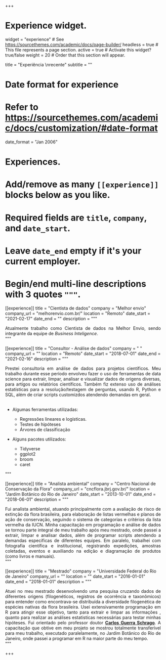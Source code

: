+++
# Experience widget.
widget = "experience"  # See https://sourcethemes.com/academic/docs/page-builder/
headless = true  # This file represents a page section.
active = true  # Activate this widget? true/false
weight = 20  # Order that this section will appear.

title = "Experiência \nrecente"
subtitle = ""

# Date format for experience
#   Refer to https://sourcethemes.com/academic/docs/customization/#date-format
date_format = "Jan 2006"

# Experiences.
#   Add/remove as many `[[experience]]` blocks below as you like.
#   Required fields are `title`, `company`, and `date_start`.
#   Leave `date_end` empty if it's your current employer.
#   Begin/end multi-line descriptions with 3 quotes `"""`.
[[experience]]
  title = "Cientista de dados"
  company = "Melhor envio"
  company_url = "melhorenvio.com.br/"
  location = "Remoto"
  date_start = "2021-02-17"
  date_end = ""
  description = """
<DIV align="justify">
  Atualmente trabalho como Cientista de dados na Melhor Envio, sendo
  integrante da equipe de <i>Business Inteligence</i>.
</DIV>
  """

[[experience]]
  title = "Consultor - Análise de dados"
  company = " "
  company_url = ""
  location = "Remoto"
  date_start = "2018-07-01"
  date_end = "2021-02-16"
  description = """
  <DIV align="justify">
Prestei consultoria em análise de dados para projetos científicos. 
Meu trabalho durante esse período envolveu fazer o uso de ferramentas
de data science para extrair, limpar, analisar e visualizar dados de origens diversas, para artigos ou relatórios científicos. Também fiz extenso uso de análises estatísticas para a resolução/testagem de perguntas, usando R, Python e SQL, além de criar scripts customizdos
atendendo demandas em geral.
<br><br>

* Algumas ferramentas utilizadas:
  + Regressões lineares e logísticas.
  + Testes de hipóteses
  + Árvores de classificação

* Alguns pacotes utilizados:
  + Tidyverse
  + ggplot2
  + broom
  + caret

  </DIV>
  """

[[experience]]
  title = "Analista ambiental"
  company = "Centro Nacional de Conservação da Flora"
  company_url = "cncflora.jbrj.gov.br/"
  location = "Jardim Botânico do Rio de Janeiro"
  date_start = "2013-10-01"
  date_end = "2018-06-01"
  description = """
<DIV align="justify">
  Fui analista ambiental, atuando principalmente com a avaliação de risco de extinção da flora brasileira, para elaboração de listas vermelhas e planos de ação de conservação, seguindo o sistema de categorias e critérios da lista vermelha da IUCN. Minha capacitação em programação e análise de dados se tornou parte integral de meu trabalho após meu mestrado, onde passei a extrair, limpar e analisar dados, além de programar scripts atendendo a demandas específicas de diferentes equipes. Em paralelo, trabalhei com fotografia científica e institucional, registrando expedições, amostras coletadas, eventos e auxiliando na edição e diagramação de produtos (como livros e manuais).
</DIV>
  """

  [[experience]]
    title = "Mestrado"
    company = "Universidade Federal do Rio de Janeiro"
    company_url = ""
    location = ""
    date_start = "2016-01-01"
    date_end = "2018-01-01"
    description = """
<DIV align="justify">
Atuei no meu mestrado desenvolvendo uma pesquisa cruzando dados de diferentes origens (filogenéticos, registros de ocorrência e taxonômicos) para entender como encontrava-se distribuída a diversidade filogenética de espécies nativas da flora brasileira. Usei extensivamente programação em R para atingir esse objetivo, tanto para extrair e limpar as informações , quanto para realizar as análises estatisticas necessárias para testar minhas hipóteses.
Fui orientado pelo professor doutor <b><a href='https://www.researchgate.net/profile/Carlos_Schrago?_iepl%5BactivityId%5D=1239566543622175-1239566543622176&_iepl%5BactivityTimestamp%5D=1589976894&_iepl%5BactivityType%5D=person_add_publication&_iepl%5Bcontexts%5D%5B0%5D=homeFeed&_iepl%5BrecommendationActualVariant%5D=&_iepl%5BrecommendationDomain%5D=&_iepl%5BrecommendationScore%5D=&_iepl%5BrecommendationTargetActivityCombination%5D=&_iepl%5BrecommendationType%5D=&_iepl%5BfeedVisitIdentifier%5D=&_iepl%5BpositionInFeed%5D=6&_iepl%5BsingleItemViewId%5D=7hhbJel1U1JSWolgDfH1Zjrm&_iepl%5BviewId%5D=RvtvSwCuQoELcpnP0jektxRh&_iepl%5BhomeFeedVariantCode%5D=ncls&_iepl%5B__typename%5D=HomeFeedTrackingPayload&_iepl%5BinteractionType%5D=profileView&_iepl%5BtargetEntityId%5D=AC%3A1791547' target='_blank'>Carlos Guerra Schrago</a></b>. A capacitação que obtive em meu projeto se mostrou totalmente transferível para meu trabalho, executado paralelamente, no Jardim Botânico do Rio de Janeiro, onde passei a programar em R na maior parte do meu tempo.
</DIV>
    """

+++
